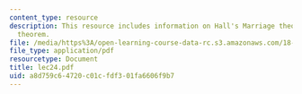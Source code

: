 ```yaml
---
content_type: resource
description: This resource includes information on Hall's Marriage theorem, and Erd?s-Szekeres
  theorem.
file: /media/https%3A/open-learning-course-data-rc.s3.amazonaws.com/18-315-combinatorial-theory-introduction-to-graph-theory-extremal-and-enumerative-combinatorics-spring-2005/a8d759c64720c01cfdf301fa6606f9b7_lec24.pdf
file_type: application/pdf
resourcetype: Document
title: lec24.pdf
uid: a8d759c6-4720-c01c-fdf3-01fa6606f9b7
---
```

